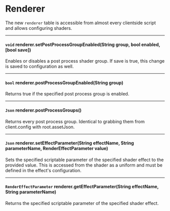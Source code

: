 # Renderer

The new `renderer` table is accessible from almost every clientside script and allows configuring shaders.

---

#### `void` renderer.setPostProcessGroupEnabled(String group, bool enabled, [bool save])

Enables or disables a post process shader group. If save is true, this change is saved to configuration as well.

---

#### `bool` renderer.postProcessGroupEnabled(String group)

Returns true if the specified post process group is enabled.

---

#### `Json` renderer.postProcessGroups()

Returns every post process group. Identical to grabbing them from client.config with root.assetJson.

---

#### `Json` renderer.setEffectParameter(String effectName, String parameterName, RenderEffectParameter value)

Sets the specified scriptable parameter of the specified shader effect to the provided value. 
This is accessed from the shader as a uniform and must be defined in the effect's configuration.

---

#### `RenderEffectParameter` renderer.getEffectParameter(String effectName, String parameterName)

Returns the specified scriptable parameter of the specified shader effect.
